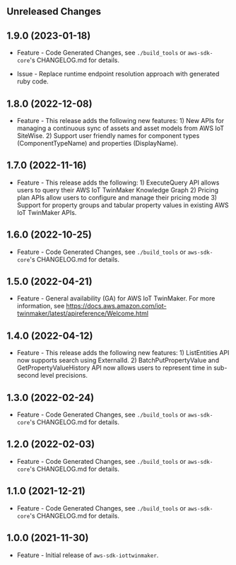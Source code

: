 Unreleased Changes
------------------

1.9.0 (2023-01-18)
------------------

* Feature - Code Generated Changes, see `./build_tools` or `aws-sdk-core`'s CHANGELOG.md for details.

* Issue - Replace runtime endpoint resolution approach with generated ruby code.

1.8.0 (2022-12-08)
------------------

* Feature - This release adds the following new features: 1) New APIs for managing a continuous sync of assets and asset models from AWS IoT SiteWise. 2) Support user friendly names for component types (ComponentTypeName) and properties (DisplayName).

1.7.0 (2022-11-16)
------------------

* Feature - This release adds the following: 1) ExecuteQuery API allows users to query their AWS IoT TwinMaker Knowledge Graph 2) Pricing plan APIs allow users to configure and manage their pricing mode 3) Support for property groups and tabular property values in existing AWS IoT TwinMaker APIs.

1.6.0 (2022-10-25)
------------------

* Feature - Code Generated Changes, see `./build_tools` or `aws-sdk-core`'s CHANGELOG.md for details.

1.5.0 (2022-04-21)
------------------

* Feature - General availability (GA) for AWS IoT TwinMaker. For more information, see https://docs.aws.amazon.com/iot-twinmaker/latest/apireference/Welcome.html

1.4.0 (2022-04-12)
------------------

* Feature - This release adds the following new features: 1) ListEntities API now supports search using ExternalId. 2) BatchPutPropertyValue and GetPropertyValueHistory API now allows users to represent time in sub-second level precisions.

1.3.0 (2022-02-24)
------------------

* Feature - Code Generated Changes, see `./build_tools` or `aws-sdk-core`'s CHANGELOG.md for details.

1.2.0 (2022-02-03)
------------------

* Feature - Code Generated Changes, see `./build_tools` or `aws-sdk-core`'s CHANGELOG.md for details.

1.1.0 (2021-12-21)
------------------

* Feature - Code Generated Changes, see `./build_tools` or `aws-sdk-core`'s CHANGELOG.md for details.

1.0.0 (2021-11-30)
------------------

* Feature - Initial release of `aws-sdk-iottwinmaker`.

